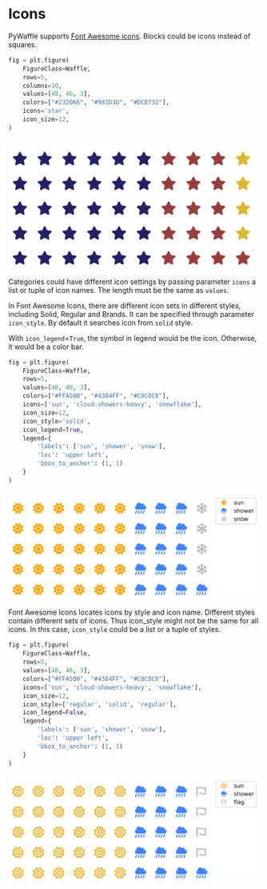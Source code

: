 # Icons

PyWaffle supports [Font Awesome icons](https://fontawesome.com/). Blocks could be icons instead of squares.

```python
fig = plt.figure(
    FigureClass=Waffle,
    rows=5,
    columns=10,
    values=[48, 46, 3],
    colors=["#232066", "#983D3D", "#DCB732"],
    icons='star',
    icon_size=12,
)
```
    
<img class="img_middle" alt="Icons" src="https://raw.githubusercontent.com/gyli/PyWaffle/master/examples/docs/icons.svg?sanitize=true">

Categories could have different icon settings by passing parameter `icons` a list or tuple of icon names. The length must be the same as `values`.

In Font Awesome Icons, there are different icon sets in different styles, including Solid, Regular and Brands. It can be specified through parameter `icon_style`. By default it searches icon from `solid` style.

With `icon_legend`=`True`, the symbol in legend would be the icon. Otherwise, it would be a color bar.

```python
fig = plt.figure(
    FigureClass=Waffle,
    rows=5,
    values=[48, 46, 3],
    colors=["#FFA500", "#4384FF", "#C0C0C0"],
    icons=['sun', 'cloud-showers-heavy', 'snowflake'],
    icon_size=12,
    icon_style='solid',
    icon_legend=True,
    legend={
        'labels': ['sun', 'shower', 'snow'], 
        'loc': 'upper left', 
        'bbox_to_anchor': (1, 1)
    }
)
```

<img class="img_middle" alt="Icons per category" src="https://raw.githubusercontent.com/gyli/PyWaffle/master/examples/docs/icons_different_per_category.svg?sanitize=true">

Font Awesome Icons locates icons by style and icon name. Different styles contain different sets of icons. Thus icon_style might not be the same for all icons. In this case, `icon_style` could be a list or a tuple of styles. 

```python
fig = plt.figure(
    FigureClass=Waffle,
    rows=5,
    values=[48, 46, 3],
    colors=["#FFA500", "#4384FF", "#C0C0C0"],
    icons=['sun', 'cloud-showers-heavy', 'snowflake'],
    icon_size=12,
    icon_style=['regular', 'solid', 'regular'],
    icon_legend=False,
    legend={
        'labels': ['sun', 'shower', 'snow'], 
        'loc': 'upper left', 
        'bbox_to_anchor': (1, 1)
    }
)
```

<img class="img_middle" alt="Icons with different styles" src="https://raw.githubusercontent.com/gyli/PyWaffle/master/examples/docs/icons_different_style.svg?sanitize=true">
